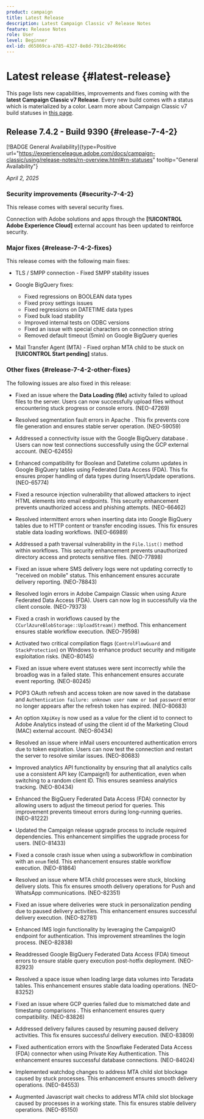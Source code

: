 ```yaml
---
product: campaign
title: Latest Release
description: Latest Campaign Classic v7 Release Notes
feature: Release Notes
role: User
level: Beginner
exl-id: d65869ca-a785-4327-8e8d-791c28e4696c
---
```

# Latest release {#latest-release}

This page lists new capabilities, improvements and fixes coming with the **latest Campaign Classic v7 Release**. Every new build comes with a status which is materialized by a color. Learn more about Campaign Classic v7 build statuses in [this page](rn-overview.md). 

## Release 7.4.2 - Build 9390 {#release-7-4-2}

[!BADGE General Availability]{type=Positive url="https://experienceleague.adobe.com/docs/campaign-classic/using/release-notes/rn-overview.html#rn-statuses" tooltip="General Availability"}

_April 2, 2025_  

<!--
### Compatibility updates {#comp-7-4-2}

This release comes with the following compatibility updates:

* JQuery library update: fixes multiple UI issues (reports, web apps)
* PostgreSQL 15 and 16

--> 

### Security improvements {#security-7-4-2}

This release comes with several security fixes.

Connection with Adobe solutions and apps through the **[!UICONTROL Adobe Experience Cloud]** external account has been updated to reinforce security.

### Major fixes {#release-7-4-2-fixes}

This release comes with the following main fixes:

* TLS / SMPP connection - Fixed SMPP stability issues

* Google BigQuery fixes:

    * Fixed regressions on BOOLEAN data types
    * Fixed proxy settings issues
    * Fixed regressions on DATETIME data types
    * Fixed bulk load stability
    * Improved internal tests on ODBC versions
    * Fixed an issue with special characters on connection string
    * Removed default timeout (5min) on Google BigQuery queries

* Mail Transfer Agent (MTA) - Fixed orphan MTA child to be stuck on **[!UICONTROL Start pending]** status.


### Other fixes {#release-7-4-2-other-fixes}

The following issues are also fixed in this release:

* Fixed an issue where the **Data Loading (file)** activity failed to upload files to the server<!--after an upgrade to version 8.3.8-->. Users can now successfully upload files without encountering stuck progress or console errors. (NEO-47269)

* Resolved segmentation fault errors in Apache <!--following an upgrade to Adobe Campaign Classic 7.2.2 build 9349-->. This fix prevents core file generation and ensures stable server operation. (NEO-59059)

* Addressed a connectivity issue with the Google BigQuery database <!--after upgrading to version 7.3.3 build 9359-->. Users can now test connections successfully using the GCP external account. (NEO-62455)

* Enhanced compatibility for Boolean and Datetime column updates in Google BigQuery tables using Federated Data Access (FDA). This fix ensures proper handling of data types during Insert/Update operations. (NEO-65774)

* Fixed a resource injection vulnerability that allowed attackers to inject HTML elements into email endpoints. This security enhancement prevents unauthorized access and phishing attempts. (NEO-66462)

* Resolved intermittent errors when inserting data into Google BigQuery tables due to HTTP content or transfer encoding issues. This fix ensures stable data loading workflows. (NEO-66989)

* Addressed a path traversal vulnerability in the `File.list()` method within workflows. This security enhancement prevents unauthorized directory access and protects sensitive files. (NEO-77898)

* Fixed an issue where SMS delivery logs were not updating correctly to "received on mobile" status. This enhancement ensures accurate delivery reporting. (NEO-78843)

* Resolved login errors in Adobe Campaign Classic when using Azure Federated Data Access (FDA). Users can now log in successfully via the client console. (NEO-79373)

* Fixed a crash in workflows caused by the `CCurlAzureBlobStorage::UploadStream()` method. This enhancement ensures stable workflow execution. (NEO-79598)

* Activated two critical compilation flags (`ControlFlowGuard` and `StackProtection`) on Windows to enhance product security and mitigate exploitation risks. (NEO-80145)

* Fixed an issue where event statuses were sent incorrectly while the broadlog was in a failed state. This enhancement ensures accurate event reporting. (NEO-80245)

* POP3 OAuth refresh and access token are now saved in the database and `Authentication failure: unknown user name or bad password` error no longer appears after the refresh token has expired. (NEO-80683)

* An option `XApiKey` is now used as a value for the client id to connect to Adobe Analytics instead of using the client id of the Marketing Cloud (MAC) external account. (NEO-80434)

* Resolved an issue where inMail users encountered authentication errors due to token expiration. Users can now test the connection and restart the server to resolve similar issues. (NEO-80683)

* Improved analytics API functionality by ensuring that all analytics calls use a consistent API key (Campaign1) for authentication, even when switching to a random client ID. This ensures seamless analytics tracking. (NEO-80434)

* Enhanced the BigQuery Federated Data Access (FDA) connector by allowing users to adjust the timeout period for queries. This improvement prevents timeout errors during long-running queries. (NEO-81222)

* Updated the Campaign <!--7.4.1--> release upgrade process to include required dependencies. This enhancement simplifies the upgrade process for users. (NEO-81433)

* Fixed a console crash issue when using a subworkflow in combination with an `enum` field. This enhancement ensures stable workflow execution. (NEO-81864)

* Resolved an issue where MTA child processes were stuck, blocking delivery slots. This fix ensures smooth delivery operations for Push and WhatsApp communications. (NEO-82351)

* Fixed an issue where deliveries were stuck in personalization pending due to paused delivery activities. This enhancement ensures successful delivery execution. (NEO-82781)

* Enhanced IMS login functionality by leveraging the CampaignIO endpoint for authentication. This improvement streamlines the login process. (NEO-82838)

* Readdressed Google BigQuery Federated Data Access (FDA) timeout errors to ensure stable query execution post-hotfix deployment. (NEO-82923)

* Resolved a space issue when loading large data volumes into Teradata tables. This enhancement ensures stable data loading operations. (NEO-83252)

* Fixed an issue where GCP queries failed due to mismatched date and timestamp comparisons <!--after upgrading to version 9383-->. This enhancement ensures query compatibility. (NEO-83826)

* Addressed delivery failures caused by resuming paused delivery activities. This fix ensures successful delivery execution. (NEO-83809)

* Fixed authentication errors with the Snowflake Federated Data Access (FDA) connector when using Private Key Authentication. This enhancement ensures successful database connections. (NEO-84024)

* Implemented watchdog changes to address MTA child slot blockage caused by stuck processes. This enhancement ensures smooth delivery operations. (NEO-84553)

* Augmented Javascript wait checks to address MTA child slot blockage caused by processes in a working state. This fix ensures stable delivery operations. (NEO-85150)

